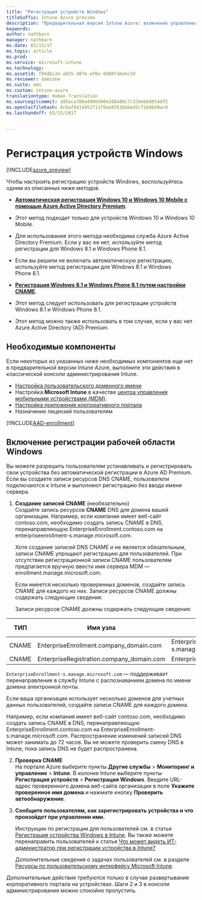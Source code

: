 ```yaml
---
title: "Регистрация устройств Windows"
titleSuffix: Intune Azure preview
description: "Предварительная версия Intune Azure: включение управления мобильными устройствами Intune (MDM) для устройств Windows."
keywords: 
author: nathbarn
manager: nathbarn
ms.date: 03/15/17
ms.topic: article
ms.prod: 
ms.service: microsoft-intune
ms.technology: 
ms.assetid: f94dbc2e-a855-487e-af6e-8d08fabe6c3d
ms.reviewer: damionw
ms.suite: ems
ms.custom: intune-azure
translationtype: Human Translation
ms.sourcegitcommit: a95aca706a4996d40e268a80c7c334ebb9854df5
ms.openlocfilehash: 6cbaf8414452f11f0aa97616bbed2cf164b49ac0
ms.lasthandoff: 03/15/2017


---
```


# <a name="enroll-windows-devices"></a>Регистрация устройств Windows

[!INCLUDE[azure_preview](../includes/azure_preview.md)]

Чтобы настроить регистрацию устройств Windows, воспользуйтесь одним из описанных ниже методов.

- [**Автоматическая регистрация Windows 10 и Windows 10 Mobile с помощью Azure Active Directory Premium**](#set-up-windows-10-and-windows-10-mobile-automatic-enrollment-with-azure-active-directory-premium).
 -  Этот метод подходит только для устройств Windows 10 и Windows 10 Mobile.
 -  Для использования этого метода необходима служба Azure Active Directory Premium. Если у вас ее нет, используйте метод регистрации для Windows 8.1 и Windows Phone 8.1.
 -  Если вы решили не включать автоматическую регистрацию, используйте метод регистрации для Windows 8.1 и Windows Phone 8.1.

- [**Регистрация Windows 8.1 и Windows Phone 8.1 путем настройки CNAME**](#simplify-enrollment-by-configuring-cname).
 - Этот метод следует использовать для регистрации устройств Windows 8.1 и Windows Phone 8.1.
 - Этот метод можно также использовать в том случае, если у вас нет Azure Active Directory (AD) Premium.


## <a name="prerequisites"></a>Необходимые компоненты

Если некоторых из указанных ниже необходимых компонентов еще нет в предварительной версии Intune Azure, выполните эти действия в классической консоли администрирования Intune.

- [Настройка пользовательского доменного имени](https://docs.microsoft.com/intune/get-started/start-with-a-paid-subscription-to-microsoft-intune-step-2)
- Настройка **Microsoft Intune** в качестве [центра управления мобильными устройствами (MDM)](set-mdm-authority.md).
- [Настройка приложения корпоративного портала](/intune-azure/manage-apps/company-portal-app.md)
- Назначение лицензий пользователям

[!INCLUDE[AAD-enrollment](../includes/win10-automatic-enrollment-aad.md)]

## <a name="enable-windows-workplace-enrollment"></a>Включение регистрации рабочей области Windows

Вы можете разрешить пользователям устанавливать и регистрировать свои устройства без автоматической регистрации в Azure AD Premium. Если вы создаете записи ресурсов DNS CNAME, пользователи подключаются к Intune и выполняют регистрацию без ввода имени сервера.

1. **Создание записей CNAME** (необязательно)<br>
 Создайте запись ресурсов **CNAME** DNS для домена вашей организации. Например, если компания имеет веб-сайт contoso.com, необходимо создать запись CNAME в DNS, перенаправляющую EnterpriseEnrollment.contoso.com на enterpriseenrollment-s.manage.microsoft.com.

    Хотя создание записей DNS CNAME и не является обязательным, записи CNAME упрощают регистрацию для пользователей. При отсутствии регистрационной записи CNAME пользователям предлагается вручную ввести имя сервера MDM — enrollment.manage.microsoft.com.

    Если имеется несколько проверенных доменов, создайте запись CNAME для каждого из них. Записи ресурсов CNAME должны содержать следующие сведения:

    Записи ресурсов CNAME должны содержать следующие сведения:

  |ТИП|Имя узла|Указывает на|СРОК ЖИЗНИ|
  |--------|-------------|-------------|-------|
  |CNAME|EnterpriseEnrollment.company_domain.com|EnterpriseEnrollment-s.manage.microsoft.com |1 час|
  |CNAME|EnterpriseRegistration.company_domain.com|EnterpriseRegistration.windows.net|1 час|

  `EnterpriseEnrollment-s.manage.microsoft.com` — поддерживает перенаправление в службу Intune с распознаванием домена по имени домена электронной почты.

  Если ваша организация использует несколько доменов для учетных данных пользователей, создайте записи CNAME для каждого домена.

  Например, если компания имеет веб-сайт contoso.com, необходимо создать запись CNAME в DNS, перенаправляющую EnterpriseEnrollment.contoso.com на EnterpriseEnrollment-s.manage.microsoft.com. Распространение изменений записей DNS может занимать до 72 часов. Вы не можете проверить смену DNS в Intune, пока запись DNS не будет распространена.

2.  **Проверка CNAME**<br>На портале Azure выберите пункты **Другие службы** > **Мониторинг и управление** > **Intune**. В колонке Intune выберите пункты **Регистрация устройств** > **Регистрация Windows**. Введите URL-адрес проверенного домена веб-сайта организации в поле **Укажите проверенное имя домена** и нажмите кнопку **Проверить автообнаружение**.

3.  **Сообщите пользователям, как зарегистрировать устройства и что произойдет при управлении ими.**

    Инструкции по регистрации для пользователей см. в статье [Регистрация устройства Windows в Intune](https://docs.microsoft.com/intune/enduser/enroll-your-device-in-intune-windows). Вы также можете перенаправить пользователей к статье [Что может видеть ИТ-администратор при регистрации устройства в Intune?](https://docs.microsoft.com/intune/enduser/what-can-your-it-administrator-see-when-you-enroll-your-device-in-intune-windows)

    Дополнительные сведения о задачах пользователей см. в разделе [Ресурсы по пользовательскому интерфейсу Microsoft Intune](https://docs.microsoft.com/intune/deploy-use/what-to-tell-your-end-users-about-using-microsoft-intune).

Дополнительные действия требуются только в случае развертывания корпоративного портала на устройствах.  Шаги 2 и 3 в консоли администрирования можно спокойно пропустить.


